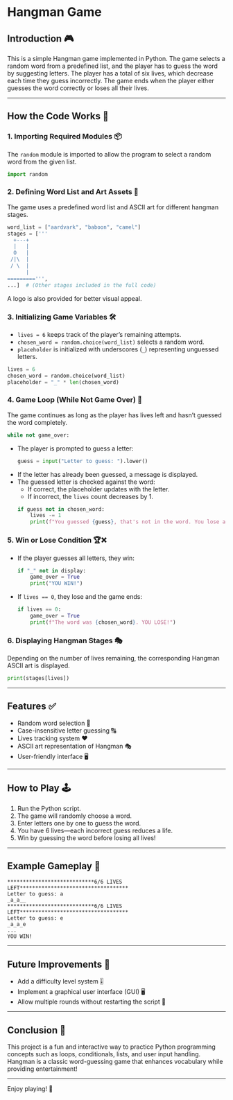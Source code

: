 # Hangman Game

## Introduction 🎮

This is a simple Hangman game implemented in Python. The game selects a random word from a predefined list, and the player has to guess the word by suggesting letters. The player has a total of six lives, which decrease each time they guess incorrectly. The game ends when the player either guesses the word correctly or loses all their lives.

---

## How the Code Works 📝

### 1. **Importing Required Modules** 📦

The `random` module is imported to allow the program to select a random word from the given list.

```python
import random
```

### 2. **Defining Word List and Art Assets** 🎨

The game uses a predefined word list and ASCII art for different hangman stages.

```python
word_list = ["aardvark", "baboon", "camel"]
stages = ['''
  +---+
  |   |
  O   |
 /|\  |
 / \  |
      |
=========''',
...]  # (Other stages included in the full code)
```

A logo is also provided for better visual appeal.

### 3. **Initializing Game Variables** 🛠️

- `lives = 6` keeps track of the player’s remaining attempts.
- `chosen_word = random.choice(word_list)` selects a random word.
- `placeholder` is initialized with underscores (`_`) representing unguessed letters.

```python
lives = 6
chosen_word = random.choice(word_list)
placeholder = "_" * len(chosen_word)
```

### 4. **Game Loop (While Not Game Over)** 🔄

The game continues as long as the player has lives left and hasn’t guessed the word completely.

```python
while not game_over:
```

- The player is prompted to guess a letter:
  ```python
  guess = input("Letter to guess: ").lower()
  ```
- If the letter has already been guessed, a message is displayed.
- The guessed letter is checked against the word:
  - If correct, the placeholder updates with the letter.
  - If incorrect, the `lives` count decreases by 1.
  ```python
  if guess not in chosen_word:
      lives -= 1
      print(f"You guessed {guess}, that's not in the word. You lose a life.")
  ```

### 5. **Win or Lose Condition** 🏆❌

- If the player guesses all letters, they win:
  ```python
  if "_" not in display:
      game_over = True
      print("YOU WIN!")
  ```
- If `lives == 0`, they lose and the game ends:
  ```python
  if lives == 0:
      game_over = True
      print(f"The word was {chosen_word}. YOU LOSE!")
  ```

### 6. **Displaying Hangman Stages** 🎭

Depending on the number of lives remaining, the corresponding Hangman ASCII art is displayed.

```python
print(stages[lives])
```

---

## Features ✅

- Random word selection 🎲
- Case-insensitive letter guessing 🔠
- Lives tracking system ❤️
- ASCII art representation of Hangman 🎭
- User-friendly interface 🖥️

---

## How to Play 🕹️

1. Run the Python script.
2. The game will randomly choose a word.
3. Enter letters one by one to guess the word.
4. You have 6 lives—each incorrect guess reduces a life.
5. Win by guessing the word before losing all lives!

---

## Example Gameplay 🏁

```
****************************6/6 LIVES LEFT***********************************
Letter to guess: a
_a_a__
****************************6/6 LIVES LEFT***********************************
Letter to guess: e
_a_a_e
...
YOU WIN!
```

---

## Future Improvements 🚀

- Add a difficulty level system 🎚️
- Implement a graphical user interface (GUI) 🖥️
- Allow multiple rounds without restarting the script 🔁

---

## Conclusion 🎯

This project is a fun and interactive way to practice Python programming concepts such as loops, conditionals, lists, and user input handling. Hangman is a classic word-guessing game that enhances vocabulary while providing entertainment!

---

Enjoy playing! 🎉

